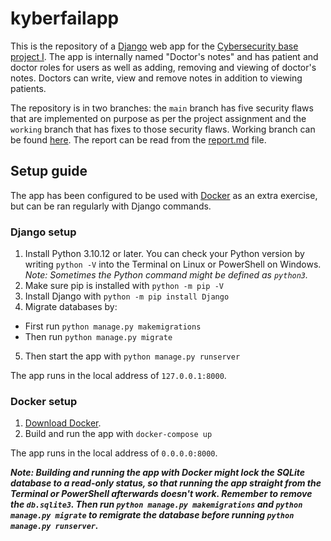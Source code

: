 # kyberfailapp

This is the repository of a [Django](https://www.djangoproject.com/) web app for the [Cybersecurity base project I](https://cybersecuritybase.mooc.fi/module-3.1). 
The app is internally named "Doctor's notes" and has patient and doctor roles for users as well as adding, removing and viewing of doctor's notes. Doctors can write, view and remove notes in addition to viewing patients.

The repository is in two branches: the `main` branch has five security flaws that are implemented on purpose as per the project assignment and the `working` branch that has fixes to those security flaws. Working branch can be found [here](https://github.com/NuiS4ncE/kyberfailapp/tree/working). The report can be read from the [report.md](./docs/report.md) file.

## Setup guide

The app has been configured to be used with [Docker](https://www.docker.com/) as an extra exercise, but can be ran regularly with Django commands. 

### Django setup

1. Install Python 3.10.12 or later.
You can check your Python version by writing `python -V` into the Terminal on Linux or PowerShell on Windows. *Note: Sometimes the Python command might be defined as `python3`.*
2. Make sure pip is installed with `python -m pip -V`
3. Install Django with `python -m pip install Django`
4. Migrate databases by: 
- First run `python manage.py makemigrations`
- Then run `python manage.py migrate`
5. Then start the app with `python manage.py runserver`

The app runs in the local address of `127.0.0.1:8000`.

### Docker setup 

1. [Download Docker](https://docs.docker.com/get-docker/).
2. Build and run the app with `docker-compose up`

The app runs in the local address of `0.0.0.0:8000`.

__*Note: Building and running the app with Docker might lock the SQLite database to a read-only status, so that running the app straight from the Terminal or PowerShell afterwards doesn't work. 
Remember to remove the `db.sqlite3`. Then run `python manage.py makemigrations` and `python manage.py migrate` to remigrate the database before running `python manage.py runserver`.*__